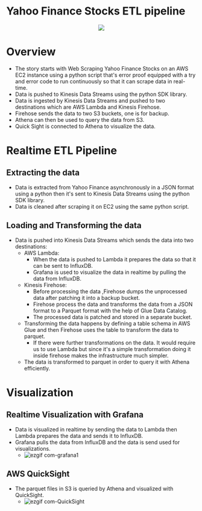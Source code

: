 # Yahoo Finance Stocks ETL pipeline
<p align="center">
  <img src="https://github.com/AhmedZiada-DE/YahooFinanceStocksETL/assets/35679850/a43910de-a6d7-4baf-bd68-401f6df4421d"/>
</p>

# Overview
- The story starts with Web Scraping Yahoo Finance Stocks on an AWS EC2 instance using a python script that's error proof equipped with a try and error code to run continuously so that it can scrape data in real-time.
- Data is pushed to Kinesis Data Streams using the python SDK library.
- Data is ingested by Kinesis Data Streams and pushed to two destinations which are AWS Lambda and Kinesis Firehose.
- Firehose sends the data to two S3 buckets, one is for backup.
- Athena can then be used to query the data from S3.
- Quick Sight is connected to Athena to visualize the data.
# Realtime ETL Pipeline
## Extracting the data
- Data is extracted from Yahoo Finance asynchronously in a JSON format using a python then it's sent to Kinesis Data Streams using the python SDK library.
- Data is cleaned after scraping it on EC2 using the same python script.
## Loading and Transforming the data
- Data is pushed into Kinesis Data Streams which sends the data into two destinations:
    - AWS Lambda:
        - When the data is pushed to Lambda it prepares the data so that it can be sent to InfluxDB.
        - Grafana is used to visualize the data in realtime by pulling the data from InfluxDB.
    - Kinesis Firehose:
        - Before processing the data ,Firehose dumps the unprocessed data after patching it into a backup bucket.
        - Firehose process the data and transforms the data from a JSON format to a Parquet format with the help of Glue Data Catalog.
        - The processed data is patched and stored in a separate bucket.
    - Transforming the data happens by defining a table schema in AWS Glue and then Firehose uses the table to transform the data to parquet.
         - If there were further transformations on the data. It would require us to use Lambda but since it's a simple transformation doing it inside firehose makes the infrastructure much simpler.
    - The data is transformed to parquet in order to query it with Athena efficiently.
    
# Visualization
## Realtime Visualization with Grafana
- Data is visualized in realtime by sending the data to Lambda then Lambda prepares the data and sends it to InfluxDB.
- Grafana pulls the data from InfluxDB and the data is send used for visualizations.
    - ![ezgif com-grafana1](https://github.com/AhmedZiada-DE/YahooFinanceStocksETL/assets/35679850/f7baaa44-5afa-40d6-85bd-5bb46b96e775)

## AWS QuickSight
- The parquet files in S3 is queried by Athena and visualized with QuickSight.
    -  ![ezgif com-QuickSight](https://github.com/AhmedZiada-DE/YahooFinanceStocksETL/assets/35679850/9b43d8ac-7c64-402f-99d7-5b10f3c13483)


